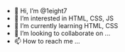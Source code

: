 - 👋 Hi, I’m @1eight7
- 👀 I’m interested in HTML, CSS, JS
- 🌱 I’m currently learning HTML, CSS
- 💞️ I’m looking to collaborate on ...
- 📫 How to reach me ...

<!---
1eight7/1eight7 is a ✨ special ✨ repository because its `README.md` (this file) appears on your GitHub profile.
You can click the Preview link to take a look at your changes.
--->
